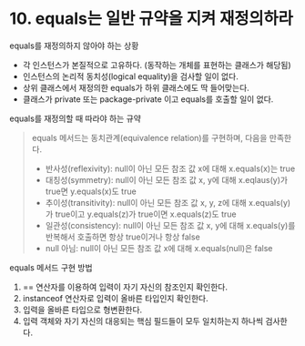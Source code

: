 # 10. equals는 일반 규약을 지켜 재정의하라

equals를 재정의하지 않아야 하는 상황

- 각 인스턴스가 본질적으로 고유하다. (동작하는 개체를 표현하는 클래스가 해당됨)
- 인스턴스의 논리적 동치성(logical equality)을 검사할 일이 없다.
- 상위 클래스에서 재정의한 equals가 하위 클래스에도 딱 들어맞는다.
- 클래스가 private 또는 package-private 이고 equals를 호출할 일이 없다.

equals를 재정의할 때 따라야 하는 규약

> equals 메서드는 동치관계(equivalence relation)를 구현하며, 다음을 만족한다.
> - 반사성(reflexivity): null이 아닌 모든 참조 값 x에 대해 x.equals(x)는 true
> - 대칭성(symmetry): null이 아닌 모든 참조 값 x, y에 대해 x.eqlaus(y)가 true면 y.equals(x)도 true
> - 추이성(transitivity): null이 아닌 모든 참조 값 x, y, z에 대해 x.equals(y)가 true이고 y.equals(z)가 true이면 x.equals(z)도 true
> - 일관성(consistency): null이 아닌 모든 참조 값 x, y에 대해 x.equals(y)를 반복해서 호출하면 항상 true이거나 항상 false
> - null 아님: null이 아닌 모든 참조 값 x에 대해 x.equals(null)은 false

equals 메서드 구현 방법

1. == 연산자를 이용하여 입력이 자기 자신의 참조인지 확인한다.
2. instanceof 연산자로 입력이 올바른 타입인지 확인한다.
3. 입력을 올바른 타입으로 형변환한다.
4. 입력 객체와 자기 자신의 대응되는 핵심 필드들이 모두 일치하는지 하나씩 검사한다.